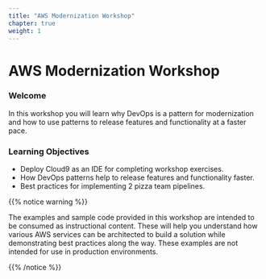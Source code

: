 ```yaml
---
title: "AWS Modernization Workshop"
chapter: true
weight: 1
---
```


# AWS Modernization Workshop

### Welcome

In this workshop you will learn why DevOps is a pattern for modernization and how to use patterns to release features and functionality at a faster pace.

### Learning Objectives
- Deploy Cloud9 as an IDE for completing workshop exercises.
- How DevOps patterns help to release features and functionality faster.
- Best practices for implementing 2 pizza team pipelines.

{{% notice warning %}}
<p style='text-align: left;'>
The examples and sample code provided in this workshop are intended to be consumed as instructional content. These will help you understand how various AWS services can be architected to build a solution while demonstrating best practices along the way. These examples are not intended for use in production environments.
</p>
{{% /notice %}}
